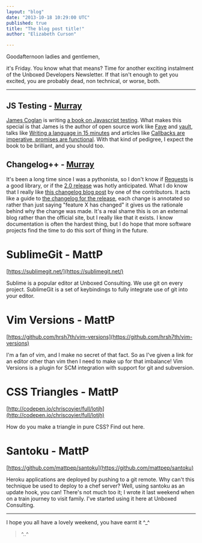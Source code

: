 ```yaml
---
layout: "blog"
date: "2013-10-18 10:29:00 UTC"
published: true
title: "The blog post title!"
author: "Elizabeth Curson"

---
```


Goodafternoon ladies and gentlemen,  it's Friday. You know what that means? Time for another exciting instalment of the Unboxed Developers Newsletter. If that isn't enough to get you excited, you are probably dead, non technical, or worse, both.  ---  ## JS Testing - [Murray](http:///www.unboxedconsulting.com/people/murray-steele/)  [James Coglan](http://jcoglan.com) is writing [a book on Javascript testing](http://jstesting.jcoglan.com/). What makes this special is that James is the author of open source work like [Faye](http://faye.jcoglan.com/) and [vault](https://getvau.lt/), talks like [Writing a language in 15 minutes](http://skillsmatter.com/podcast/ajax-ria/implementing-scheme-in-ruby) and articles like [Callbacks are imperative, promises are functional](http://blog.jcoglan.com/2013/03/30/callbacks-are-imperative-promises-are-functional-nodes-biggest-missed-opportunity/). With that kind of pedigree, I expect the book to be brilliant, and you should too.  ## Changelog++ - [Murray](http://www.unboxedconsulting.com/people/murray-steele/)  It's been a long time since I was a pythonista, so I don't know if [Requests](http://docs.python-requests.org/) is a good library, or if the [2.0 release](https://twitter.com/kennethreitz/status/382582748705488896) was hotly anticipated. What I do know that I really like [this changelog blog post](https://lukasa.co.uk/2013/09/Requests\_20/) by one of the contributors. It acts like a guide to [the changelog for the release](http://docs.python-requests.org/en/latest/community/updates/#software-updates), each change is annotated so rather than just saying "feature X has changed" it gives us the rationale behind why the change was made. It's a real shame this is on an external blog rather than the official site, but I really like that it exists. I know documentation is often the hardest thing, but I do hope that more software projects find the time to do this sort of thing in the future.   # SublimeGit - MattP [https://sublimegit.net/](https://sublimegit.net/)  Sublime is a popular editor at Unboxed Consulting. We use git on every project. SublimeGit is a set of keybindings to fully integrate use of git into your editor.  # Vim Versions - MattP [https://github.com/hrsh7th/vim-versions](https://github.com/hrsh7th/vim-versions)  I'm a fan of vim, and I make no secret of that fact. So as I've given a link for an editor other than vim then I need to make up for that imbalance! Vim Versions is a plugin for SCM integration with support for git and subversion.  # CSS Triangles - MattP [http://codepen.io/chriscoyier/full/lotjh](http://codepen.io/chriscoyier/full/lotjh)  How do you make a triangle in pure CSS? Find out here.  # Santoku - MattP [https://github.com/mattpep/santoku](https://github.com/mattpep/santoku)   Heroku applications are deployed by pushing to a git remote. Why can't this technique be used to deploy to a chef server? Well, using santoku as an update hook, you can! There's not much too it; I wrote it last weekend when on a train journey to visit family. I've started using it here at Unboxed Consulting.  ---  I hope you all have a lovely weekend, you have earnt it ^\_^   >^..^



